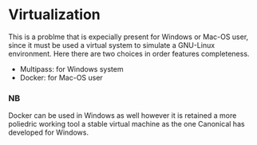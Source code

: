 # Virtualization

This is a problme that is expecially present for Windows or Mac-OS user, since it must
be used a virtual system to simulate a GNU-Linux environment. Here there are two choices
in order features completeness.

- Multipass: for Windows system 
- Docker: for Mac-OS user 

### NB
Docker can be used in Windows as well however it is retained a more poliedric working tool a
stable virtual machine as the one Canonical has developed for Windows. 
